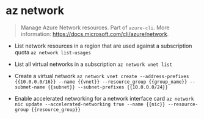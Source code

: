 # az network
> Manage Azure Network resources.
> Part of `azure-cli`.
> More information: <https://docs.microsoft.com/cli/azure/network>.

- List network resources in a region that are used against a subscription quota
`az network list-usages`

- List all virtual networks in a subscription
`az network vnet list`

- Create a virtual network
`az network vnet create --address-prefixes {{10.0.0.0/16}} --name {{vnet}} --resource_group {{group_name}} --submet-name {{subnet}} --subnet-prefixes {{10.0.0.0/24}}`

- Enable accelerated networking for a network interface card
`az network nic update --accelerated-networking true --name {{nic}} --resource-group {{resource_group}}`
